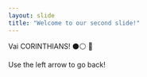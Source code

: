 ```yaml
---
layout: slide
title: "Welcome to our second slide!"
---
```

Vai CORINTHIANS! ⚫⚪ 🏴

Use the left arrow to go back!
